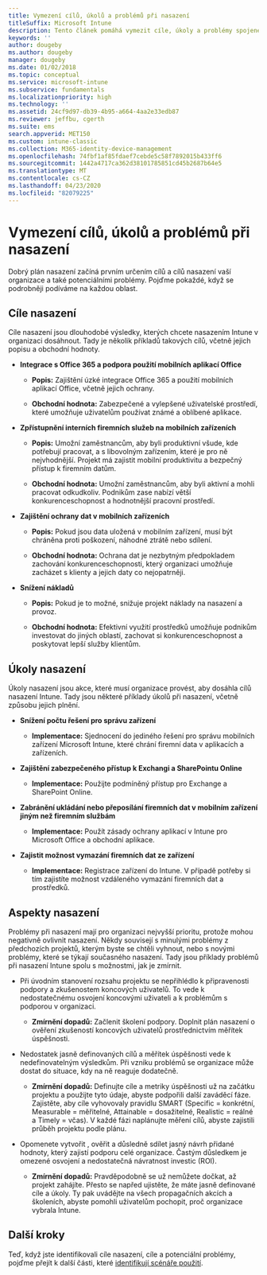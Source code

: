 ```yaml
---
title: Vymezení cílů, úkolů a problémů při nasazení
titleSuffix: Microsoft Intune
description: Tento článek pomáhá vymezit cíle, úkoly a problémy spojené s cloudovou implementací Microsoft Intune.
keywords: ''
author: dougeby
ms.author: dougeby
manager: dougeby
ms.date: 01/02/2018
ms.topic: conceptual
ms.service: microsoft-intune
ms.subservice: fundamentals
ms.localizationpriority: high
ms.technology: ''
ms.assetid: 24cf9d97-db39-4b95-a664-4aa2e33edb87
ms.reviewer: jeffbu, cgerth
ms.suite: ems
search.appverid: MET150
ms.custom: intune-classic
ms.collection: M365-identity-device-management
ms.openlocfilehash: 74fbf1af85fdaef7cebde5c58f7892015b433ff6
ms.sourcegitcommit: 1442a4717ca362d38101785851cd45b2687b64e5
ms.translationtype: MT
ms.contentlocale: cs-CZ
ms.lasthandoff: 04/23/2020
ms.locfileid: "82079225"
---
```

# <a name="determine-deployment-goals-objectives-and-challenges"></a>Vymezení cílů, úkolů a problémů při nasazení

Dobrý plán nasazení začíná prvním určením cílů a cílů nasazení vaší organizace a také potenciálními problémy. Pojďme pokaždé, když se podrobněji podíváme na každou oblast.

## <a name="deployment-goals"></a>Cíle nasazení

Cíle nasazení jsou dlouhodobé výsledky, kterých chcete nasazením Intune v organizaci dosáhnout. Tady je několik příkladů takových cílů, včetně jejich popisu a obchodní hodnoty.

- **Integrace s Office 365 a podpora použití mobilních aplikací Office**

  - **Popis:** Zajištění úzké integrace Office 365 a použití mobilních aplikací Office, včetně jejich ochrany.

  - **Obchodní hodnota:** Zabezpečené a vylepšené uživatelské prostředí, které umožňuje uživatelům používat známé a oblíbené aplikace.

- **Zpřístupnění interních firemních služeb na mobilních zařízeních**

  - **Popis:** Umožní zaměstnancům, aby byli produktivní všude, kde potřebují pracovat, a s libovolným zařízením, které je pro ně nejvhodnější. Projekt má zajistit mobilní produktivitu a bezpečný přístup k firemním datům.

  - **Obchodní hodnota:** Umožní zaměstnancům, aby byli aktivní a mohli pracovat odkudkoliv. Podnikům zase nabízí větší konkurenceschopnost a hodnotnější pracovní prostředí.

- **Zajištění ochrany dat v mobilních zařízeních**

  - **Popis:** Pokud jsou data uložená v mobilním zařízení, musí být chráněna proti poškození, náhodné ztrátě nebo sdílení.

  - **Obchodní hodnota:** Ochrana dat je nezbytným předpokladem zachování konkurenceschopnosti, který organizaci umožňuje zacházet s klienty a jejich daty co nejopatrněji.

- **Snížení nákladů**

  - **Popis:** Pokud je to možné, snižuje projekt náklady na nasazení a provoz.

  - **Obchodní hodnota:** Efektivní využití prostředků umožňuje podnikům investovat do jiných oblastí, zachovat si konkurenceschopnost a poskytovat lepší služby klientům.

## <a name="deployment-objectives"></a>Úkoly nasazení

Úkoly nasazení jsou akce, které musí organizace provést, aby dosáhla cílů nasazení Intune. Tady jsou některé příklady úkolů při nasazení, včetně způsobu jejich plnění.

- **Snížení počtu řešení pro správu zařízení**

  - **Implementace:** Sjednocení do jediného řešení pro správu mobilních zařízení Microsoft Intune, které chrání firemní data v aplikacích a zařízeních.

- **Zajištění zabezpečeného přístup k Exchangi a SharePointu Online**

  - **Implementace:** Použijte podmíněný přístup pro Exchange a SharePoint Online.

- **Zabránění ukládání nebo přeposílání firemních dat v mobilním zařízení jiným než firemním službám**

  - **Implementace:** Použít zásady ochrany aplikací v Intune pro Microsoft Office a obchodní aplikace.

- **Zajistit možnost vymazání firemních dat ze zařízení**

  - **Implementace:** Registrace zařízení do Intune. V případě potřeby si tím zajistíte možnost vzdáleného vymazání firemních dat a prostředků.

## <a name="deployment-challenges"></a>Aspekty nasazení

Problémy při nasazení mají pro organizaci nejvyšší prioritu, protože mohou negativně ovlivnit nasazení. Někdy souvisejí s minulými problémy z předchozích projektů, kterým byste se chtěli vyhnout, nebo s novými problémy, které se týkají současného nasazení. Tady jsou příklady problémů při nasazení Intune spolu s možnostmi, jak je zmírnit.

- Při úvodním stanovení rozsahu projektu se nepřihlédlo k připravenosti podpory a zkušenostem koncových uživatelů. To vede k nedostatečnému osvojení koncovými uživateli a k problémům s podporou v organizaci.

  - **Zmírnění dopadů:** Začlenit školení podpory. Doplnit plán nasazení o ověření zkušeností koncových uživatelů prostřednictvím měřítek úspěšnosti.

- Nedostatek jasně definovaných cílů a měřítek úspěšnosti vede k nedefinovatelným výsledkům. Při vzniku problémů se organizace může dostat do situace, kdy na ně reaguje dodatečně.

  - **Zmírnění dopadů:** Definujte cíle a metriky úspěšnosti už na začátku projektu a použijte tyto údaje, abyste podpořili další zaváděcí fáze. Zajistěte, aby cíle vyhovovaly pravidlu SMART (Specific = konkrétní, Measurable = měřitelné, Attainable = dosažitelné, Realistic = reálné a Timely = včas). V každé fázi naplánujte měření cílů, abyste zajistili průběh projektu podle plánu.

- Opomenete vytvořit , ověřit a důsledně sdílet jasný návrh přidané hodnoty, který zajistí podporu celé organizace. Častým důsledkem je omezené osvojení a nedostatečná návratnost investic (ROI).

  - **Zmírnění dopadů:** Pravděpodobně se už nemůžete dočkat, až projekt zahájíte. Přesto se napřed ujistěte, že máte jasně definované cíle a úkoly. Ty pak uvádějte na všech propagačních akcích a školeních, abyste pomohli uživatelům pochopit, proč organizace vybrala Intune.

## <a name="next-steps"></a>Další kroky

Teď, když jste identifikovali cíle nasazení, cíle a potenciální problémy, pojďme přejít k další části, které [identifikují scénáře použití](planning-guide-scenarios.md).
